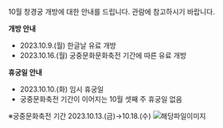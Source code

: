 10월 창경궁 개방에 대한 안내를 드립니다. 관람에 참고하시기 바랍니다.

**개방 안내**
- 2023.10.9.(월) 한글날 유료 개방
- 2023.10.16.(월) 궁중문화문화축전 기간에 따른 유료 개방

**휴궁일 안내**
- 2023.10.10.(화) 임시 휴궁일
- 궁중문화축전 기간이 이어지는 10월 셋째 주 휴궁일 없음

※궁중문화축전 기간 2023.10.13.(금)→10.18.(수) ![해당파일이미지](https://cgg.cha.go.kr/agapp/cmm/fms/getImage.do?atchFileId=FILE_000000000140213&fileSn=2)